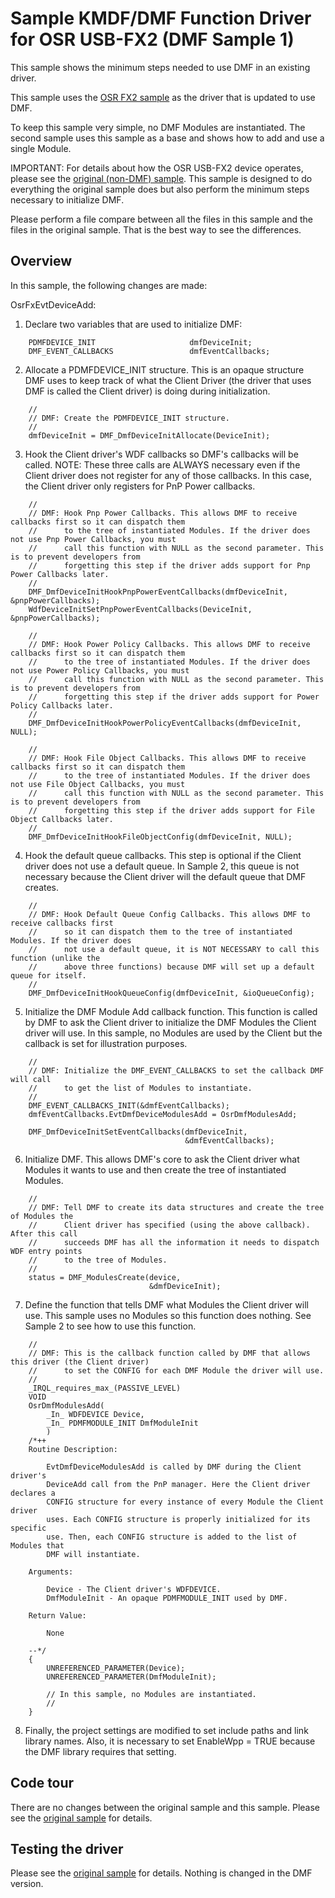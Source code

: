 Sample KMDF/DMF Function Driver for OSR USB-FX2 (DMF Sample 1)
==============================================================

This sample shows the minimum steps needed to use DMF in an existing driver.

This sample uses the [OSR FX2 sample](https://github.com/microsoft/Windows-driver-samples/tree/master/usb/kmdf_fx2) as the driver that is updated to use DMF.

To keep this sample very simple, no DMF Modules are instantiated. The second sample uses this sample
as a base and shows how to add and use a single Module.

IMPORTANT: For details about how the OSR USB-FX2 device operates, please see the [original (non-DMF) sample](https://github.com/microsoft/Windows-driver-samples/tree/master/usb/kmdf_fx2). This sample is designed to do everything
the original sample does but also perform the minimum steps necessary to initialize DMF.

Please perform a file compare between all the files in this sample and the files in the original sample. That is the best way to see the differences.

Overview
--------

In this sample, the following changes are made:

OsrFxEvtDeviceAdd:

1. Declare two variables that are used to initialize DMF:
```
    PDMFDEVICE_INIT                     dmfDeviceInit;
    DMF_EVENT_CALLBACKS                 dmfEventCallbacks;
```
2. Allocate a PDMFDEVICE_INIT structure. This is an opaque structure DMF uses to keep track of what the Client
Driver (the driver that uses DMF is called the Client driver) is doing during initialization.
```
    //
    // DMF: Create the PDMFDEVICE_INIT structure.
    //
    dmfDeviceInit = DMF_DmfDeviceInitAllocate(DeviceInit);
```
3. Hook the Client driver's WDF callbacks so DMF's callbacks will be called. NOTE: These three calls are ALWAYS
necessary even if the Client driver does not register for any of those callbacks. In this case, the Client driver 
only registers for PnP Power callbacks.
```
    //
    // DMF: Hook Pnp Power Callbacks. This allows DMF to receive callbacks first so it can dispatch them
    //      to the tree of instantiated Modules. If the driver does not use Pnp Power Callbacks, you must
    //      call this function with NULL as the second parameter. This is to prevent developers from 
    //      forgetting this step if the driver adds support for Pnp Power Callbacks later.
    //
    DMF_DmfDeviceInitHookPnpPowerEventCallbacks(dmfDeviceInit, &pnpPowerCallbacks);
    WdfDeviceInitSetPnpPowerEventCallbacks(DeviceInit, &pnpPowerCallbacks);

    //
    // DMF: Hook Power Policy Callbacks. This allows DMF to receive callbacks first so it can dispatch them
    //      to the tree of instantiated Modules. If the driver does not use Power Policy Callbacks, you must
    //      call this function with NULL as the second parameter. This is to prevent developers from 
    //      forgetting this step if the driver adds support for Power Policy Callbacks later.
    //
    DMF_DmfDeviceInitHookPowerPolicyEventCallbacks(dmfDeviceInit, NULL);

    //
    // DMF: Hook File Object Callbacks. This allows DMF to receive callbacks first so it can dispatch them
    //      to the tree of instantiated Modules. If the driver does not use File Object Callbacks, you must
    //      call this function with NULL as the second parameter. This is to prevent developers from 
    //      forgetting this step if the driver adds support for File Object Callbacks later.
    //
    DMF_DmfDeviceInitHookFileObjectConfig(dmfDeviceInit, NULL);
```
4. Hook the default queue callbacks. This step is optional if the Client driver does not use a default queue. In 
Sample 2, this queue is not necessary because the Client driver will the default queue that DMF creates.
```
    //
    // DMF: Hook Default Queue Config Callbacks. This allows DMF to receive callbacks first 
    //      so it can dispatch them to the tree of instantiated Modules. If the driver does 
    //      not use a default queue, it is NOT NECESSARY to call this function (unlike the
    //      above three functions) because DMF will set up a default queue for itself.
    //
    DMF_DmfDeviceInitHookQueueConfig(dmfDeviceInit, &ioQueueConfig);
```
5. Initialize the DMF Module Add callback function. This function is called by DMF to ask the Client driver
to initialize the DMF Modules the Client driver will use. In this sample, no Modules are used by the
Client but the callback is set for illustration purposes.
```
    //
    // DMF: Initialize the DMF_EVENT_CALLBACKS to set the callback DMF will call
    //      to get the list of Modules to instantiate.
    //
    DMF_EVENT_CALLBACKS_INIT(&dmfEventCallbacks);
    dmfEventCallbacks.EvtDmfDeviceModulesAdd = OsrDmfModulesAdd;

    DMF_DmfDeviceInitSetEventCallbacks(dmfDeviceInit,
                                       &dmfEventCallbacks);
```
6. Initialize DMF. This allows DMF's core to ask the Client driver what Modules it wants to use and then create
the tree of instantiated Modules.
```
    //
    // DMF: Tell DMF to create its data structures and create the tree of Modules the 
    //      Client driver has specified (using the above callback). After this call
    //      succeeds DMF has all the information it needs to dispatch WDF entry points
    //      to the tree of Modules.
    //
    status = DMF_ModulesCreate(device,
                               &dmfDeviceInit);
```
7. Define the function that tells DMF what Modules the Client driver will use. This sample uses no Modules so this
function does nothing. See Sample 2 to see how to use this function.
```
    //
    // DMF: This is the callback function called by DMF that allows this driver (the Client driver)
    //      to set the CONFIG for each DMF Module the driver will use.
    //
    _IRQL_requires_max_(PASSIVE_LEVEL)
    VOID
    OsrDmfModulesAdd(
        _In_ WDFDEVICE Device,
        _In_ PDMFMODULE_INIT DmfModuleInit
        )
    /*++
    Routine Description:

        EvtDmfDeviceModulesAdd is called by DMF during the Client driver's 
        DeviceAdd call from the PnP manager. Here the Client driver declares a
        CONFIG structure for every instance of every Module the Client driver 
        uses. Each CONFIG structure is properly initialized for its specific
        use. Then, each CONFIG structure is added to the list of Modules that
        DMF will instantiate.

    Arguments:

        Device - The Client driver's WDFDEVICE.
        DmfModuleInit - An opaque PDMFMODULE_INIT used by DMF.

    Return Value:

        None

    --*/
    {
        UNREFERENCED_PARAMETER(Device);
        UNREFERENCED_PARAMETER(DmfModuleInit);

        // In this sample, no Modules are instantiated.
        //
    }
```
8. Finally, the project settings are modified to set include paths and link library names. Also, it is necessary to
set EnableWpp = TRUE because the DMF library requires that setting.

Code tour
---------

There are no changes between the original sample and this sample. Please see the [original sample](https://github.com/microsoft/Windows-driver-samples/tree/master/usb/kmdf_fx2) for details.

Testing the driver
------------------

Please see the [original sample](https://github.com/microsoft/Windows-driver-samples/tree/master/usb/kmdf_fx2) for details. Nothing is changed in the DMF version.

